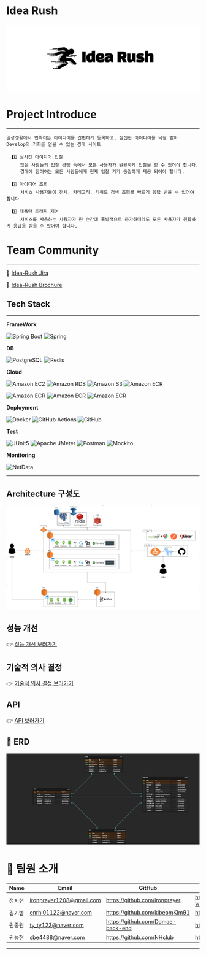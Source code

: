 # Idea Rush
![Main](./src/main/resources/static/image/rush-main.png)


# Project Introduce

---
```
일상생활에서 번뜩이는 아이디어를 간편하게 등록하고, 참신한 아이디어를 낙찰 받아 Develop의 기회를 얻을 수 있는 경매 사이트
  
  1️⃣ 실시간 아이디어 입찰    
     많은 사람들의 입찰 경쟁 속에서 모든 사용자가 원활하게 입찰을 할 수 있어야 합니다.
     경매에 참여하는 모든 사람들에게 현재 입찰 가가 동일하게 제공 되어야 합니다.
    
  2️⃣ 아이디어 조회  
     서비스 사용자들이 전체, 카테고리, 키워드 검색 조회를 빠르게 응답 받을 수 있어야 합니다
    
  3️⃣ 대용량 트래픽 제어  
     서비스를 사용하는 사용자가 한 순간에 폭발적으로 증가하더라도 모든 사용자가 원활하게 응답을 받을 수 있어야 합니다.
```

# Team Community

---
📙 [Idea-Rush Jira](https://it-test-test.atlassian.net/wiki/spaces/final/overview) 

📗 [Idea-Rush Brochure](https://www.notion.so/Idea-Rush-Develop-0b98203753584e48b4c901e76d695303#67e8ba09ad2f42b4ae4fc9938c262f2e)

## Tech Stack

---

**FrameWork**

![Spring Boot](https://img.shields.io/static/v1?style=for-the-badge&message=Spring+Boot&color=6DB33F&logo=Spring+Boot&logoColor=FFFFFF&label=)
![Spring](https://img.shields.io/static/v1?style=for-the-badge&message=Spring&color=6DB33F&logo=Spring&logoColor=FFFFFF&label=)

**DB**

![PostgreSQL](https://img.shields.io/static/v1?style=for-the-badge&message=PostgreSQL&color=4169E1&logo=PostgreSQL&logoColor=FFFFFF&label=)
![Redis](https://img.shields.io/static/v1?style=for-the-badge&message=Redis&color=DC382D&logo=Redis&logoColor=FFFFFF&label=)

**Cloud**

![Amazon EC2](https://img.shields.io/static/v1?style=for-the-badge&message=Amazon+EC2&color=222222&logo=Amazon+EC2&logoColor=FF9900&label=)
![Amazon RDS](https://img.shields.io/static/v1?style=for-the-badge&message=Amazon+RDS&color=527FFF&logo=Amazon+RDS&logoColor=FFFFFF&label=)
![Amazon S3](https://img.shields.io/static/v1?style=for-the-badge&message=Amazon+S3&color=569A31&logo=Amazon+S3&logoColor=FFFFFF&label=)
![Amazon ECR](https://img.shields.io/static/v1?style=for-the-badge&message=Amazon+ECR&color=FF9900&logo=Amazon+AWS&logoColor=FFFFFF&label=)

![Amazon ECR](https://img.shields.io/static/v1?style=for-the-badge&message=Auto+Scaling&color=25A162&logo=Amazon+AWS&logoColor=FFFFFF&label=)
![Amazon ECR](https://img.shields.io/static/v1?style=for-the-badge&message=Elastic+Cache&color=D22128&logo=Amazon+AWS&logoColor=FFFFFF&label=)
![Amazon ECR](https://img.shields.io/static/v1?style=for-the-badge&message=LoadBalancer&color=FF6C37&logo=Amazon+AWS&logoColor=FFFFFF&label=)


**Deployment**


![Docker](https://img.shields.io/static/v1?style=for-the-badge&message=Docker&color=2496ED&logo=Docker&logoColor=FFFFFF&label=)
![GitHub Actions](https://img.shields.io/static/v1?style=for-the-badge&message=GitHub+Actions&color=2088FF&logo=GitHub+Actions&logoColor=FFFFFF&label=)
![GitHub](https://img.shields.io/static/v1?style=for-the-badge&message=GitHub&color=181717&logo=GitHub&logoColor=FFFFFF&label=)

**Test**

![JUnit5](https://img.shields.io/static/v1?style=for-the-badge&message=JUnit5&color=25A162&logo=JUnit5&logoColor=FFFFFF&label=)
![Apache JMeter](https://img.shields.io/static/v1?style=for-the-badge&message=Apache+JMeter&color=D22128&logo=Apache+JMeter&logoColor=FFFFFF&label=)
![Postman](https://img.shields.io/static/v1?style=for-the-badge&message=Postman&color=FF6C37&logo=Postman&logoColor=FFFFFF&label=)
![Mockito](https://img.shields.io/static/v1?style=for-the-badge&message=Mockito&color=6DB33F&logo=Mockito&logoColor=FFFFFF&label=)

**Monitoring**

![NetData](https://img.shields.io/static/v1?style=for-the-badge&message=NetData&color=25A162&logo=NetData&logoColor=FFFFFF&label=)

---

## Architecture 구성도

![Architecture](./src/main/resources/static/image/architecture.png)

## 성능 개선
👉 [성능 개선 보러가기](https://www.notion.so/Idea-Rush-Develop-0b98203753584e48b4c901e76d695303?pvs=25#3a6f01d55fc94730b616e19d7f517f19)

## 기술적 의사 결정
👉 [기술적 의사 결정 보러가기](https://it-test-test.atlassian.net/wiki/spaces/final/pages/2949277)

## API
👉 [API 보러가기](https://it-test-test.atlassian.net/wiki/spaces/final/pages/2752580/API+v1)

## 💾 ERD

![ERD](./src/main/resources/static/image/erd.png)

# 👨 팀원 소개

| Name | Email                    | GitHub                            | Blog                                        |
|------|--------------------------|-----------------------------------|---------------------------------------------|
| 정지현  | ironprayer1208@gmail.com | https://github.com/ironprayer     | https://communication-with-it.tistory.com/  |
| 김기범  | enrhl01122@naver.com     | https://github.com/kibeomKim91    | https://kirbermy.tistory.com/               |
| 권종원  | ty_ty123@naver.com       | https://github.com/Domae-back-end | https://domae.tistory.com/                  |
| 권능현  | sbe4488@naver.com        | https://github.com/NHclub         | https://nh-club.tistory.com/                |

---